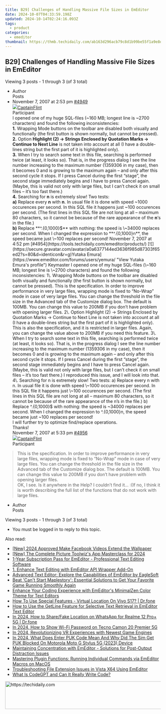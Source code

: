 ```yaml
---
title: B29] Challenges of Handling Massive File Sizes in EmEditor
date: 2024-10-07T04:33:59.198Z
updated: 2024-10-14T02:24:16.093Z
tags:
  - product
categories:
  - emeditor
thumbnail: https://thmb.techidaily.com/ab163d296acb79c8d1b99be55f1a9e8dc7788fd98e467de0ef2e0c0cd66b65c3.jpg
---
```


## B29] Challenges of Handling Massive File Sizes in EmEditor

Viewing 3 posts - 1 through 3 (of 3 total)

* Author  
Posts
* November 7, 2007 at 2:53 pm [#4949](https://tools.techidaily.com/emeditor/products/)  
[![](https://secure.gravatar.com/avatar/ebe87191575d8a3f3b1fb12210cba2f0?s=80&d=identicon&r=g)CaptainFlint](https://www.emeditor.com/forums/users/captainflint/ "View CaptainFlint's profile")  
Participant  
I opened one of my huge SQL-files (\~160 MB; longest line is \~2700 characters) and found the following inconsistencies:  
**1.** Wrapping Mode buttons on the toolbar are disabled both visually and functionally (the first button is shown normally, but cannot be pressed).  
**2.** Option **Highlight (2) -> Strings Enclosed by Quotation Marks -> Continue to Next Line** is not taken into account at all (I have a double-lines string but the first part of it is highlighted only).  
**3.** When I try to search some text in this file, searching is performed twice (at least, it looks so). That is, in the progress dialog I see the line number increasing to the maximum number (1359306 in my case), then it becomes 0 and is growing to the maximum again – and only after this second cycle it stops. If I press Cancel during the first “stage”, the second stage immediately begins and I have to press Cancel again. (Maybe, this is valid not only with large files, but I can’t check it on small files – it’s too fast there.)  
**4.** Searching for **n** is extremely slow! Two tests:  
**a)** Replace every **n** with **n**. In usual file it is done with speed \~1000 occurences per second. In this SQL file it happens just \~100 occurences per second. (The first lines in this SQL file are not long at all – maximum 80 characters, so it cannot be because of the rare appearance of the **n**‘s in the file.)  
**b)** Replace **^.{0,1000}$** with nothing: the speed is \~34000 replaces per second. When I changed the expression to **^.{0,1000}n**, the speed became just \~100 replaces per second!  
November 7, 2007 at 4:52 pm [#4954](https://tools.techidaily.com/emeditor/products/)  
[![](https://secure.gravatar.com/avatar/a0a6377144ed3636f985d87303f65ed2?s=80&d=identicon&r=g)Yutaka Emura](https://www.emeditor.com/forums/users/yemura/ "View Yutaka Emura's profile")  
Keymaster  
I opened one of my huge SQL-files (\~160 MB; longest line is \~2700 characters) and found the following inconsistencies:  
 1\. Wrapping Mode buttons on the toolbar are disabled both visually and functionally (the first button is shown normally, but cannot be pressed).  
 This is the specification. In order to improve performance in very large files, wrapping mode is fixed to “No-Wrap” mode in case of very large files. You can change the threshold in the file size in the Advanced tab of the Customize dialog box. The default is 100MB. You can change this value to 200MB if you don’t have problem with opening larger files.  
 2\. Option Highlight (2) -> Strings Enclosed by Quotation Marks -> Continue to Next Line is not taken into account at all (I have a double-lines string but the first part of it is highlighted only).  
 This is also the specification, and it is restricted in larger files. Again, you can change the value above to 200MB if you need this feature.  
 3\. When I try to search some text in this file, searching is performed twice (at least, it looks so). That is, in the progress dialog I see the line number increasing to the maximum number (1359306 in my case), then it becomes 0 and is growing to the maximum again – and only after this second cycle it stops. If I press Cancel during the first “stage”, the second stage immediately begins and I have to press Cancel again. (Maybe, this is valid not only with large files, but I can’t check it on small files – it’s too fast there.)  
 I reproduced this issue, and I will look into that.  
 4\. Searching for n is extremely slow! Two tests:  
 a) Replace every n with n. In usual file it is done with speed \~1000 occurences per second. In this SQL file it happens just \~100 occurences per second. (The first lines in this SQL file are not long at all – maximum 80 characters, so it cannot be because of the rare appearance of the n’s in the file.)  
 b) Replace ^.{0,1000}$ with nothing: the speed is \~34000 replaces per second. When I changed the expression to ^.{0,1000}n, the speed became just \~100 replaces per second!  
 I will further try to optimize find/replace operations.  
 Thanks!  
November 7, 2007 at 5:33 pm [#4956](https://tools.techidaily.com/emeditor/products/)  
[![](https://secure.gravatar.com/avatar/ebe87191575d8a3f3b1fb12210cba2f0?s=80&d=identicon&r=g)CaptainFlint](https://www.emeditor.com/forums/users/captainflint/ "View CaptainFlint's profile")  
Participant  
> This is the specification. In order to improve performance in very large files, wrapping mode is fixed to “No-Wrap” mode in case of very large files. You can change the threshold in the file size in the Advanced tab of the Customize dialog box. The default is 100MB. You can change this value to 200MB if you don’t have problem with opening larger files.  
 OK, I see. Is it anywhere in the Help? I couldn’t find it… :(If no, I think it is worth describing the full list of the functions that do not work with large files.
* Author  
Posts

Viewing 3 posts - 1 through 3 (of 3 total)

* You must be logged in to reply to this topic.

<ins class="adsbygoogle"
     style="display:block"
     data-ad-format="autorelaxed"
     data-ad-client="ca-pub-7571918770474297"
     data-ad-slot="1223367746"></ins>

<ins class="adsbygoogle"
     style="display:block"
     data-ad-client="ca-pub-7571918770474297"
     data-ad-slot="8358498916"
     data-ad-format="auto"
     data-full-width-responsive="true"></ins>

<span class="atpl-alsoreadstyle">Also read:</span>
<div><ul>
<li><a href="https://facebook-video-content.techidaily.com/new-2024-approved-make-facebook-videos-extend-the-wallpaper/"><u>[New] 2024 Approved Make Facebook Videos Extend the Wallpaper</u></a></li>
<li><a href="https://fox-links.techidaily.com/new-the-complete-picture-toolwizs-app-masterclass-for-2024/"><u>[New] The Complete Picture Toolwiz's App Masterclass for 2024</u></a></li>
<li><a href="https://win-awesome.techidaily.com/1-year-subscription-pass-for-emeditor-professional-text-editing-software/"><u>1-Year Subscription Pass for EmEditor - Professional Text Editing Software</u></a></li>
<li><a href="https://win-awesome.techidaily.com/1-enhance-text-editing-with-emeditor-api-wrapper-add-on/"><u>1. Enhance Text Editing with EmEditor API Wrapper Add-On</u></a></li>
<li><a href="https://win-awesome.techidaily.com/advanced-text-editor-explore-the-capabilities-of-emeditor-by-eaglesoft/"><u>Advanced Text Editor: Explore the Capabilities of EmEditor by EagleSoft</u></a></li>
<li><a href="https://win-answers.techidaily.com/beat-cant-start-maplestory-essential-solutions-to-get-your-favorite-game-running-smoothly-again/"><u>Beat 'Can't Start Maplestory': Essential Solutions to Get Your Favorite Game Running Smoothly Again</u></a></li>
<li><a href="https://win-awesome.techidaily.com/enhance-your-coding-experience-with-emeditors-minimalzen-color-theme-for-text-editors/"><u>Enhance Your Coding Experience with EmEditor's MinimalZen Color Theme for Text Editors</u></a></li>
<li><a href="https://change-location.techidaily.com/how-to-use-special-features-virtual-location-on-vivo-s17-drfone-by-drfone-virtual-android/"><u>How To Use Special Features - Virtual Location On Vivo S17? | Dr.fone</u></a></li>
<li><a href="https://win-awesome.techidaily.com/how-to-use-the-getline-feature-for-selective-text-retrieval-in-emeditor-text-editor/"><u>How to Use the GetLine Feature for Selective Text Retrieval in EmEditor Text Editor</u></a></li>
<li><a href="https://location-social.techidaily.com/in-2024-how-to-sharefake-location-on-whatsapp-for-realme-12-proplus-5g-drfone-by-drfone-virtual-android/"><u>In 2024, How to Share/Fake Location on WhatsApp for Realme 12 Pro+ 5G | Dr.fone</u></a></li>
<li><a href="https://unlock-android.techidaily.com/in-2024-how-to-show-wi-fi-password-on-tecno-camon-20-premier-5g-by-drfone-android/"><u>In 2024, How to Show Wi-Fi Password on Tecno Camon 20 Premier 5G</u></a></li>
<li><a href="https://extra-approaches.techidaily.com/in-2024-revolutionizing-vr-experiences-with-newest-game-engines/"><u>In 2024, Revolutionizing VR Experiences with Newest Game Engines</u></a></li>
<li><a href="https://sim-unlock.techidaily.com/in-2024-what-does-enter-puk-code-mean-and-why-did-the-sim-get-puk-blocked-on-motorola-moto-g-stylus-5g-2023-device-by-drfone-android/"><u>In 2024, What Does Enter PUK Code Mean And Why Did The Sim Get PUK Blocked On Motorola Moto G Stylus 5G (2023) Device</u></a></li>
<li><a href="https://win-awesome.techidaily.com/maintaining-concentration-with-emeditor-solutions-for-post-output-distraction-issues/"><u>Maintaining Concentration with EmEditor - Solutions for Post-Output Distraction Issues</u></a></li>
<li><a href="https://win-awesome.techidaily.com/mastering-plugin-functions-running-individual-commands-via-emeditor-macros-on-macos/"><u>Mastering Plugin Functions: Running Individual Commands via EmEditor Macros on MacOS</u></a></li>
<li><a href="https://win-awesome.techidaily.com/troubleshooting-file-extension-issues-in-vista-x64-using-emeditor/"><u>Troubleshooting File Extension Issues in Vista X64 Using EmEditor</u></a></li>
<li><a href="https://tech-hub.techidaily.com/what-is-codegpt-and-can-it-really-write-code/"><u>What Is CodeGPT and Can It Really Write Code?</u></a></li>
</ul></div>

<!-- affiliate ads begin -->
<a href="https://appsumo.8odi.net/c/5597632/2082520/7443" target="_top" id="2082520">
  <img src="//a.impactradius-go.com/display-ad/7443-2082520" border="0" alt="https://techidaily.com" width="728" height="90"/>
</a>
<img height="0" width="0" src="https://appsumo.8odi.net/i/5597632/2082520/7443" style="position:absolute;visibility:hidden;" border="0" />
<!-- affiliate ads end -->

